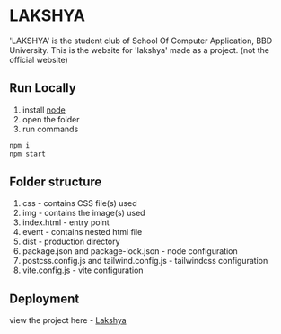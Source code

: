 # LAKSHYA

'LAKSHYA' is the student club of School Of Computer Application, BBD University. This is the website for 'lakshya' made as a project. (not the official website)

## Run Locally

1) install [node](https://nodejs.org/en/) 
2) open the folder
3) run commands

```bash
npm i
npm start
```

## Folder structure
1) css - contains CSS file(s) used
2) img - contains the image(s) used
3) index.html - entry point
4) event - contains nested html file
5) dist - production directory
6) package.json and package-lock.json - node configuration
7) postcss.config.js and tailwind.config.js - tailwindcss configuration
8) vite.config.js - vite configuration

## Deployment
view the project here - [Lakshya](https://lakshya-soca.netlify.app/)

